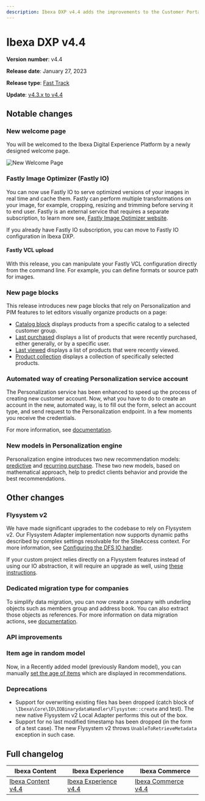 ```yaml
---
description: Ibexa DXP v4.4 adds the improvements to the Customer Portal, PIM and SEO.
---
```

# Ibexa DXP v4.4

**Version number**: v4.4

**Release date**: January 27, 2023

**Release type**: [Fast Track](https://support.ibexa.co/Public/service-life)

**Update**: [v4.3.x to v4.4](https://doc.ibexa.co/en/4.4/update_and_migration/from_4.3/update_from_4.3/)

## Notable changes

### New welcome page

You will be welcomed to the Ibexa Digital Experience Platform by a newly designed welcome page.

![New Welcome Page](4.4_welcome_page.png)

### Fastly Image Optimizer (Fastly IO)

You can now use Fastly IO to serve optimized versions of your images in real time and cache them.
Fastly can perform multiple transformations on your image,
for example, cropping, resizing and trimming before serving it to end user.
Fastly is an external service that requires a separate subscription,
to learn more see, [Fastly Image Optimizer website](https://docs.fastly.com/en/guides/about-fastly-image-optimizer).

If you already have Fastly IO subscription, you can move to Fastly IO configuration in Ibexa DXP.

#### Fastly VCL upload

With this release, you can manipulate your Fastly VCL configuration directly from the command line.
For example, you can define formats or source path for images.

### New page blocks

This release introduces new page blocks that rely on Personalization and PIM features 
to let editors visually organize products on a page: 

- [Catalog block](https://doc.ibexa.co/projects/userguide/en/latest/content_management/block_reference/#catalog-block) displays products from a specific catalog to a selected customer group.
- [Last purchased](https://doc.ibexa.co/projects/userguide/en/latest/content_management/block_reference/#last-purchased-block) displays a list of products that were recently purchased, either generally, or by a specific user.
- [Last viewed](https://doc.ibexa.co/projects/userguide/en/master/content_management/block_reference/#last-viewed-block) displays a list of products that were recently viewed.
- [Product collection](https://doc.ibexa.co/projects/userguide/en/master/content_management/block_reference/#product-collection-block) displays a collection of specifically selected products.

### Automated way of creating Personalization service account

The Personalization service has been enhanced to speed up the process of creating new customer account. Now,  what you have to do to create an account in the new, automated way, is to fill out the form, select an account type, and send request to the Personalization endpoint. In a few moments you receive the credentials.

For more information, see [documentation](https://doc.ibexa.co/projects/userguide/en/4.4/personalization/enable_personalization/#request-access-to-the-server).

### New models in Personalization engine

Personalization engine introduces two new recommendation models: [predictive](https://doc.ibexa.co/projects/userguide/en/4.4/personalization/recommendation_models/#predictive) and [recurring purchase](https://doc.ibexa.co/projects/userguide/en/4.4/personalization/recommendation_models/#recurring-purchase). These two new models, based on mathematical approach, help to predict clients behavior and
provide the best recommendations. 

## Other changes

### Flysystem v2
We have made significant upgrades to the codebase to rely on Flysystem v2.
Our Flysystem Adapter implementation now supports dynamic paths
described by complex settings resolvable for the SiteAccess context.
For more information, see [Configuring the DFS IO handler](https://doc.ibexa.co/en/latest/infrastructure_and_maintenance/clustering/clustering/#configuring-the-dfs-io-handler).

If your custom project relies directly on a Flysystem features instead of using our IO abstraction,
it will require an upgrade as well, 
using [these instructions](https://flysystem.thephpleague.com/docs/upgrade-from-1.x/).

### Dedicated migration type for companies

To simplify data migration, you can now create a company with underling objects such as members group and address book.
You can also extract those objects as references. 
For more information on data migration actions, see [documentation](https://doc.ibexa.co/en/latest/content_management/data_migration/data_migration_actions/#data-migration-actions).

### API improvements

### Item age in random model

Now, in a Recently added model (previously Random model), you can manually [set the age of items](https://doc.ibexa.co/projects/userguide/en/4.4/personalization/recommendation_models/#recently-added) which are displayed in recommendations.
### Deprecations

- Support for overwriting existing files has been dropped (catch block of `\Ibexa\Core\IO\IOBinarydataHandler\Flysystem::create` and test). The new native Flysystem v2 Local Adapter performs this out of the box.
- Support for no last modified timestamp has been dropped (in the form of a test case). The new Flysystem v2 throws `UnableToRetrieveMetadata` exception in such case.

## Full changelog
| Ibexa Content          | Ibexa Experience          | Ibexa Commerce          |
|------------------------|---------------------------|-------------------------|
| [Ibexa Content v4.4]() | [Ibexa Experience v4.4]() | [Ibexa Commerce v4.4]() |
